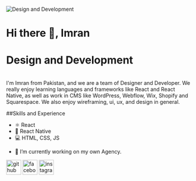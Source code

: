 ![Design and Development](https://arturssmirnovs.github.io/github-profile-readme-generator/images/banner.png)

# Hi there 👋, Imran
# **Design and Development**
<br>
I'm Imran from Pakistan, and we are a team of Designer and Developer. We really enjoy learning languages and frameworks like React and React Native, as well as work in CMS like WordPress, Webflow, Wix, Shopify and Squarespace. We also enjoy wireframing, ui, ux, and design in general.

##Skills and Experience
* ⚛ React
* 📱 React Native
* 💻 HTML, CSS, JS

- 🔭 I’m currently working on my own Agency. 


[<img src='https://cdn.jsdelivr.net/npm/simple-icons@3.0.1/icons/github.svg' alt='github' height='40'>](https://github.com/imCodify)  [<img src='https://cdn.jsdelivr.net/npm/simple-icons@3.0.1/icons/facebook.svg' alt='facebook' height='40'>](https://www.facebook.com/Emran)  [<img src='https://cdn.jsdelivr.net/npm/simple-icons@3.0.1/icons/instagram.svg' alt='instagram' height='40'>](https://www.instagram.com/emran_manii1/)

